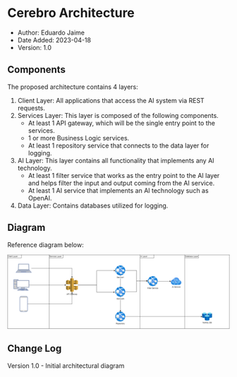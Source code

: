 # Cerebro Architecture

- Author: Eduardo Jaime
- Date Added: 2023-04-18
- Version: 1.0

## Components

The proposed architecture contains 4 layers:

1. Client Layer: All applications that access the AI system via REST requests.
2. Services Layer: This layer is composed of the following components.
    - At least 1 API gateway, which will be the single entry point to the services.
    - 1 or more Business Logic services.
    - At least 1 repository service that connects to the data layer for logging.
3. AI Layer: This layer contains all functionality that implements any AI technology.
    - At least 1 filter service that works as the entry point to the AI layer and helps filter the input and output coming from the AI service.
    - At least 1 AI service that implements an AI technology such as OpenAI.
4. Data Layer: Contains databases utilized for logging.

## Diagram

Reference diagram below:

![Reference Diagram](/RefArch/diagrams\cerebroarchitecture.png)

## Change Log

Version 1.0 - Initial architectural diagram